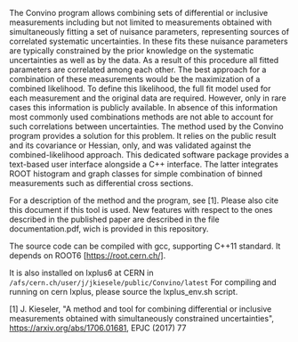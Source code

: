 
The Convino program allows combining sets of differential or inclusive measurements including but not limited to measurements obtained with simultaneously fitting a set of nuisance parameters, representing sources of correlated systematic uncertainties. In these fits these nuisance parameters are typically constrained by the prior knowledge on the systematic uncertainties as well as by the data. As a result of this procedure all fitted parameters are correlated among each other. The best approach for a combination of these measurements would be the maximization of a combined likelihood. To define this likelihood, the full fit model used for each measurement and the original data are required. However, only in rare cases this information is publicly available. In absence of this information most commonly used combinations methods are not able to account for such correlations between uncertainties. The method used by the Convino program provides a solution for this problem. It relies on the public result and its covariance or Hessian, only, and was validated against the combined-likelihood approach. This dedicated software package provides a text-based user interface alongside a C++ interface. The latter integrates ROOT histogram and graph classes for simple combination of binned measurements such as differential cross sections.

For a description of the method and the program, see [1]. Please also cite this document if this tool is used.
New features with respect to the ones described in the published paper are described in the file documentation.pdf, wich is provided in this repository.

The source code can be compiled with gcc, supporting C++11 standard. It depends on ROOT6 [https://root.cern.ch/].

It is also installed on lxplus6 at CERN in
``/afs/cern.ch/user/j/jkiesele/public/Convino/latest``
For compiling and running on cern lxplus, please source the lxplus_env.sh script.


[1] J. Kieseler, "A method and tool for combining differential or inclusive measurements obtained with simultaneously constrained uncertainties", https://arxiv.org/abs/1706.01681, EPJC (2017) 77
